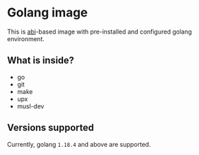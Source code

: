 # Golang image

This is [abi](../abi)-based image with pre-installed and configured golang environment.

## What is inside?
* go
* git
* make
* upx
* musl-dev

## Versions supported
Currently, golang `1.18.4` and above are supported. 